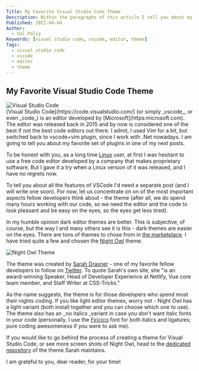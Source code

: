 ```yaml
---
Title: My Favorite Visual Studio Code Theme
Description: Within the paragraphs of this article I tell you about my favorite Visual Studio Code (vscode) theme.
Published: 2021-04-04
Author:
  - Val Paliy
Keywords: [visual studio code, vscode, editor, theme]
Tags:
  - visual studio code
  - vscode
  - editor
  - theme
---
```

## My Favorite Visual Studio Code Theme

<div class="align_center" style="height:auto; max-width: 100%; border:none; display:block;">
<img src='/img/favorite-theme-vscode.png' alt='Visual Studio Code' title='Visual Studio Code'  class="align_center">
</div>
[Visual Studio Code](https://code.visualstudio.com/) (or simply _vscode_, or even _code_) is an editor developed by [Microsoft](https:microsoft.com). The editor was released back in 2015 and by now is considered one of the best if not the best code editors out there. I admit, I used Vim for a bit, but switched back to vscode+vim plugin, since I work with .Net nowadays. I am going to tell you about my favorite set of plugins in one of my next posts.

To be honest with you, as a long time [Linux](https://linux.org/) user, at first I was hesitant to use a free code editor developed by a company that makes proprietary software. But I gave it a try when a Linux version of it was released, and I have no regrets now.

To tell you about all the features of VSCode I'd need a separate post (and I will write one soon). For now, let us concentrate on on of the most important aspects fellow developers think about - the theme (after all, we do spend many hours working with our code, so we need the editor and the code to look pleasant and be easy on the eyes, so the eyes get less tired).

In my humble opinion dark editor themes are better. This is subjective, of course, but the way I and many others see it is this - dark themes are easier on the eyes. There are tons of themes to chose from in [the marketplace](https://marketplace.visualstudio.com/vscode). I have tried quite a few and chosen the [Night Owl](https://marketplace.visualstudio.com/items?itemName=sdras.night-owl) theme.

<div class="align_center" style="height:auto; max-width: 100%; border:none; display:block;">
<img src='/img/favorite-theme-night-owl.png' alt='Night Owl Theme' title='Night Owl Theme'  class="align_center">
</div>

The theme was created by [Sarah Drasner](https://sarah.dev/) - one of my favorite fellow developers to follow on [Twitter](https://twitter.com). To quote Sarah's own site, she "is an award-winning Speaker, Head of Developer Experience at Netlify, Vue core team member, and Staff Writer at CSS-Tricks."

As the name suggests, the theme is for those developers who spend most their nights coding. If you like light editor themes, worry not - Night Owl has a light variant (both install together and you can choose which one to use). The theme also has an \_no italics \_variant in case you don't want italic fonts in your code (personally, I use the [Firicico](https://github.com/kosimst/Firicico) font for both italics and ligatures; pure coding awesomeness if you were to ask me).

If you would like to go behind the process of creating a theme for Visual Studio Code, or see more screen shots of Night Owl, head to the [dedicated repository](https://github.com/sdras/night-owl-vscode-theme) of the theme Sarah maintains.

I am grateful to you, dear reader, for your time!